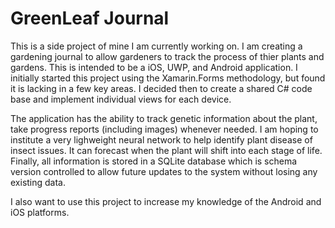 # GreenLeaf Journal

This is a side project of mine I am currently working on.  I am creating a gardening journal to allow gardeners to track the process of thier plants and gardens.  This is intended to be a iOS, UWP, and Android application.  I initially started this project using the Xamarin.Forms methodology, but found it is lacking in a few key areas.  I decided then to create a shared C# code base and implement individual views for each device.

The application has the ability to track genetic information about the plant, take progress reports (including images) whenever needed. I am hoping to institute a very lighweight neural network to help identify plant disease of insect issues.  It can forecast when the plant will shift into each stage of life. Finally, all information is stored in a SQLite database which is schema version controlled to allow future updates to the system without losing any existing data.

I also want to use this project to increase my knowledge of the Android and iOS platforms.

